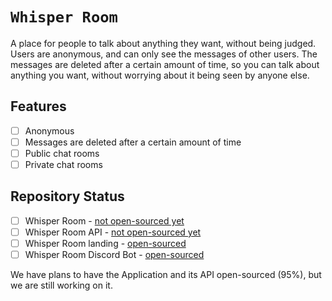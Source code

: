 # `Whisper Room`

A place for people to talk about anything they want, without being judged. Users are anonymous, and can only see the messages of other users. 
The messages are deleted after a certain amount of time, so you can talk about anything you want, without worrying about it being seen by anyone else.

## Features

- [ ] Anonymous
- [ ] Messages are deleted after a certain amount of time
- [ ] Public chat rooms
- [ ] Private chat rooms

## Repository Status

- [ ] Whisper Room - [not open-sourced yet](https://github.com/whisper-room-dev/Whisper-Room)
- [ ] Whisper Room API - [not open-sourced yet](https://github.com/whisper-room-dev/Whisper-Room-API)
- [ ] Whisper Room landing - [open-sourced](https://github.com/whisper-room-dev/Whisper-Room-Net)
- [ ] Whisper Room Discord Bot - [open-sourced](https://github.com/whisper-room-dev/Whisper-Room-Bot)

We have plans to have the Application and its API open-sourced (95%), but we are still working on it.
